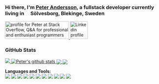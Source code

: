 ### Hi there, I'm [Peter Andersson](https://anderssonpeter.github.io), a fullstack developer currently living in <img src="https://image.flaticon.com/icons/svg/197/197564.svg" width="13"/> Sölvesborg, Blekinge, Sweden
<a href="https://stackoverflow.com/users/58553/peter">
  <img src="https://stackoverflow.com/users/flair/58553.png?theme=clean" width="208" height="58" alt="profile for Peter at Stack Overflow, Q&amp;A for professional and enthusiast programmers" title="profile for Peter at Stack Overflow, Q&amp;A for professional and enthusiast programmers">
</a>

<a href="https://www.linkedin.com/in/peter-andersson-7a274325/">
  <img alt="Linkedin profile" width="58px" src="https://img.icons8.com/material-sharp/58/000000/linkedin.png" />
</a>

### GitHub Stats
<a href="https://github.com/AnderssonPeter/AnderssonPeter">
  <img src="https://github-readme-stats.vercel.app/api/top-langs/?username=AnderssonPeter&hide=css,html" />
</a>
<a href="https://github.com/AnderssonPeter/AnderssonPeter">
  <img src="https://github-readme-stats.anuraghazra1.vercel.app/api?username=AnderssonPeter&show_icons=true&line_height=27&include_all_commits=true" alt="Peter's github stats" />
</a>


<a href="https://github.com/AnderssonPeter/CompressedStaticFiles">
  <img align="center" src="https://github-readme-stats.vercel.app/api/pin/?username=AnderssonPeter&repo=CompressedStaticFiles" />
</a>
<a href="https://github.com/AnderssonPeter/MiFloraSwarm">
  <img align="center" src="https://github-readme-stats.vercel.app/api/pin/?username=AnderssonPeter&repo=MiFloraSwarm" />
</a>

**Languages and Tools:**  
<img src="https://img.icons8.com/ios-filled/48/000000/c-sharp-logo.png"/>
<img src="https://img.icons8.com/color/48/000000/visual-studio.png"/>
<img src="https://img.icons8.com/color/48/000000/javascript.png"/>
<img src="https://img.icons8.com/color/48/000000/typescript.png"/>
<img src="https://img.icons8.com/windows/48/000000/angularjs.png"/>
<img src="https://img.icons8.com/color/48/000000/docker.png"/>
<img src="https://img.icons8.com/fluent/48/000000/visual-studio-code-2019.png"/>
<img src="https://img.icons8.com/ios-filled/48/000000/git.png"/>
<img src="https://img.icons8.com/color/48/000000/graphql.png"/>
<img src="https://img.icons8.com/color/48/000000/microsoft-sql-server.png"/>
<img src="https://img.icons8.com/color/48/000000/postgreesql.png"/>
